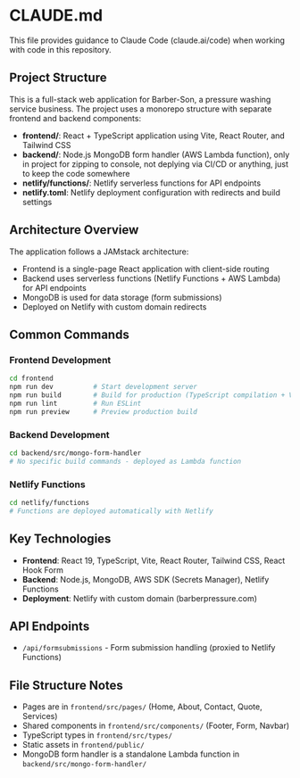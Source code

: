 # CLAUDE.md

This file provides guidance to Claude Code (claude.ai/code) when working with code in this repository.

## Project Structure

This is a full-stack web application for Barber-Son, a pressure washing service business. The project uses a monorepo structure with separate frontend and backend components:

- **frontend/**: React + TypeScript application using Vite, React Router, and Tailwind CSS
- **backend/**: Node.js MongoDB form handler (AWS Lambda function), only in project for zipping to console, not deplying via CI/CD or anything, just to keep the code somewhere
- **netlify/functions/**: Netlify serverless functions for API endpoints
- **netlify.toml**: Netlify deployment configuration with redirects and build settings

## Architecture Overview

The application follows a JAMstack architecture:
- Frontend is a single-page React application with client-side routing
- Backend uses serverless functions (Netlify Functions + AWS Lambda) for API endpoints
- MongoDB is used for data storage (form submissions)
- Deployed on Netlify with custom domain redirects

## Common Commands

### Frontend Development
```bash
cd frontend
npm run dev          # Start development server
npm run build        # Build for production (TypeScript compilation + Vite build)
npm run lint         # Run ESLint
npm run preview      # Preview production build
```

### Backend Development
```bash
cd backend/src/mongo-form-handler
# No specific build commands - deployed as Lambda function
```

### Netlify Functions
```bash
cd netlify/functions
# Functions are deployed automatically with Netlify
```

## Key Technologies

- **Frontend**: React 19, TypeScript, Vite, React Router, Tailwind CSS, React Hook Form
- **Backend**: Node.js, MongoDB, AWS SDK (Secrets Manager), Netlify Functions
- **Deployment**: Netlify with custom domain (barberpressure.com)

## API Endpoints

- `/api/formsubmissions` - Form submission handling (proxied to Netlify Functions)

## File Structure Notes

- Pages are in `frontend/src/pages/` (Home, About, Contact, Quote, Services)
- Shared components in `frontend/src/components/` (Footer, Form, Navbar)
- TypeScript types in `frontend/src/types/`
- Static assets in `frontend/public/`
- MongoDB form handler is a standalone Lambda function in `backend/src/mongo-form-handler/`